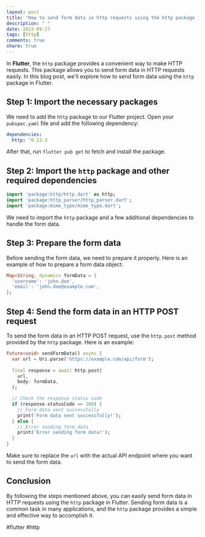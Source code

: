 ```yaml
---
layout: post
title: "How to send form data in http requests using the http package in Flutter?"
description: " "
date: 2023-09-27
tags: [http]
comments: true
share: true
---
```


In **Flutter**, the `http` package provides a convenient way to make HTTP requests. This package allows you to send form data in HTTP requests easily. In this blog post, we'll explore how to send form data using the `http` package in Flutter.

## Step 1: Import the necessary packages

We need to add the `http` package to our Flutter project. Open your `pubspec.yaml` file and add the following dependency:

```yaml
dependencies:
  http: ^0.13.3
```

After that, run `flutter pub get` to fetch and install the package.

## Step 2: Import the `http` package and other required dependencies

```dart
import 'package:http/http.dart' as http;
import 'package:http_parser/http_parser.dart';
import 'package:mime_type/mime_type.dart';
```

We need to import the `http` package and a few additional dependencies to handle the form data.

## Step 3: Prepare the form data

Before sending the form data, we need to prepare it properly. Here is an example of how to prepare a form data object:

```dart
Map<String, dynamic> formData = {
  'username': 'john.doe',
  'email': 'john.doe@example.com',
};
```

## Step 4: Send the form data in an HTTP POST request

To send the form data in an HTTP POST request, use the `http.post` method provided by the `http` package. Here is an example:

```dart
Future<void> sendFormData() async {
  var url = Uri.parse('https://example.com/api/form');
  
  final response = await http.post(
    url,
    body: formData,
  );

  // Check the response status code
  if (response.statusCode == 200) {
    // Form data sent successfully
    print('Form data sent successfully!');
  } else {
    // Error sending form data
    print('Error sending form data!');
  }
}
```

Make sure to replace the `url` with the actual API endpoint where you want to send the form data.

## Conclusion

By following the steps mentioned above, you can easily send form data in HTTP requests using the `http` package in Flutter. Sending form data is a common task in many applications, and the `http` package provides a simple and effective way to accomplish it.

#flutter #http